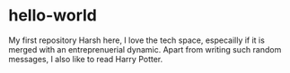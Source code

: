 # hello-world
My first repository
Harsh here, I love the tech space, especailly if it is merged with an entreprenuerial dynamic. Apart from writing such random messages, I also like to read Harry Potter.
